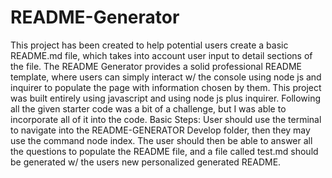 # README-Generator
This project has been created to help potential users create a basic README.md file, which takes into account user input to detail sections of the file.
The README Generator provides a solid professional README template, where users can simply interact w/ the console using node js and inquirer to populate the page with information chosen by them.
This project was built entirely using javascript and using node js plus inquirer. Following all the given starter code was a bit of a challenge, but I was able to incorporate all of it into the code.
Basic Steps:
User should use the terminal to navigate into the README-GENERATOR Develop folder, then they may use the command node index.
The user should then be able to answer all the questions to populate the README file, and a file called test.md should be generated w/ the users new personalized generated README.
